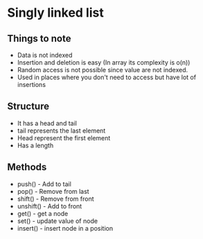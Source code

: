 # Singly linked list

## Things to note 
- Data is not indexed
- Insertion and deletion is easy (In array its complexity is o(n))
- Random access is not possible since value are not indexed.
- Used in places where you don't need to access but have lot of insertions

## Structure

- It has a head and tail
- tail represents the last element
- Head represent the first element
- Has a length

## Methods

- push() - Add to tail
- pop() - Remove from last
- shift() - Remove from front
- unshift() - Add to front
- get() - get a node
- set() - update value of node
- insert() - insert node in a position